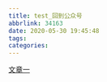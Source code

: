 ```yaml
---
title: test_回到公众号
abbrlink: 34163
date: 2020-05-30 19:45:48
tags:
categories:
---
```


[文章一](https://mp.weixin.qq.com/s/kYkUDZIkVMWT5A6Te9jwHw)

